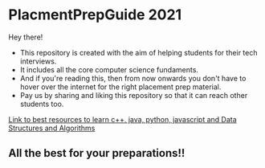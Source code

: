 # PlacmentPrepGuide 2021
Hey there! <br>
* This repository is created with the aim of helping students for their tech interviews. <br>
* It includes all the core computer science fundaments. <br>
* And if you're reading this, then from now onwards you don't have to hover over the internet for the right placement prep material. <br>
* Pay us by sharing and liking this repository so that it can reach other students too. <br>


[Link to best resources to learn c++, java, python, javascript and Data Structures and Algorithms](https://docs.google.com/document/d/1TK2_ij3oBDy_cqRuXVf3EEWBrLCmoQ7vRiW_zwKrX4A/edit?usp=sharing)

## All the best for your preparations!!
